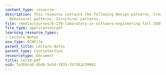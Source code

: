 ```yaml
---
content_type: resource
description: This resource contains the following Design patterns, Creational patterns,
  Behavioral patterns, Structural patterns.
file: /media/courses/6-170-laboratory-in-software-engineering-fall-2005/fa369ca6db4b5e3d7833fbf362c59962_lec18.pdf
file_type: application/pdf
learning_resource_types:
- Lecture Notes
ocw_type: OCWFile
parent_title: Lecture Notes
parent_type: CourseSection
resourcetype: Document
title: lec18.pdf
uid: fa369ca6-db4b-5e3d-7833-fbf362c59962
---
```

